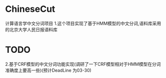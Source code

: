 # ChineseCut
计算语言学中文分词项目
1.这个项目实现了基于HMM模型的中文分词,语料库采用的北京大学人民日报语料库

# TODO
2.基于CRF模型的中文分词功能实现(调研了一下CRF模型相对于HMM模型在分词准确度上要高一些)(预计DeadLine 为03-30)

